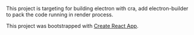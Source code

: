 This project is targeting for building electron with cra, add electron-builder to pack the code running in render process.

This project was bootstrapped with [Create React App](https://github.com/facebook/create-react-app).
